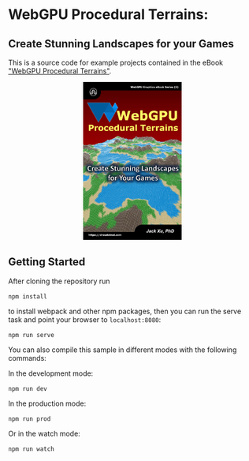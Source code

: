# WebGPU Procedural Terrains: 
## Create Stunning Landscapes for your Games

This is a source code for example projects contained in the eBook ["WebGPU Procedural Terrains"](https://www.amazon.com/exec/obidos/ASIN/B0CFZP71F2/unicadinccom-20). 

<p align="center">
<a href="https://drxudotnet.com"><img src="src/assets/cover.jpg" width="200" height="320"></a>
</p>

## Getting Started

After cloning the repository run

```
npm install
```

to install webpack and other npm packages, then you can run the serve task and point your browser to `localhost:8080`:

```
npm run serve
```

You can also compile this sample in different modes with the following commands:

In the development mode:
```
npm run dev 
```

In the production mode:
```
npm run prod
```

Or in the watch mode:
```
npm run watch 
```

